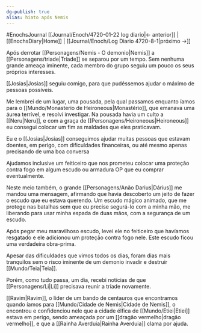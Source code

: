 ```yaml
---
dg-publish: true
alias: hiato após Nemis
---
```

#EnochsJournal 
[[Journal/Enoch/4720-01-22 log diario|<- anterior]] | [[EnochsDiary\|Home]] | [[Journal/Enoch/Log Diario 4720-8-1|próximo ->]]

Após derrotar [[Personagens/Nemis - O demonio|Nemis]] a [[Personagens/triade|Tríade]] se separou por um tempo. Sem nenhuma grande ameaça iminente, cada membro do grupo seguiu um pouco os seus próprios interesses.

[[Josias|Josias]] seguiu comigo, para que pudéssemos ajudar o máximo de pessoas possíveis.

Me lembrei de um lugar, uma pousada, pela qual passamos enquanto íamos para o [[Mundo/Monasterio de Heironeous|Monastério]], que emanava uma áurea terrível, e resolvi investigar.
Na pousada havia um culto a [[Neru|Neru]], e com a graça de [[Personagens/Heironeous|Heironeous]] eu consegui colocar um fim as maldades que eles praticavam.

Eu e o [[Josias|Josias]] conseguimos ajudar muitas pessoas que estavam doentes, em perigo, com dificuldades financeiras, ou até mesmo apenas precisando de uma boa conversa

Ajudamos inclusive um feiticeiro que nos prometeu colocar uma proteção contra fogo em algum escudo ou armadura OP que eu comprar eventualmente.

Neste meio também, o grande [[Personagens/Anão Darius|Dárius]] me mandou uma mensagem, afirmando que havia descoberto um jeito de fazer o escudo que eu estava querendo. Um escudo mágico animado, que me protege nas batalhas sem que eu precise segurá-lo com a minha mão, me liberando para usar minha espada de duas mãos, com a segurança de um escudo.

Após pegar meu maravilhoso escudo, levei ele no feiticeiro que havíamos resgatado e ele adicionou um proteção contra fogo nele. Este escudo ficou uma verdadeira obra-prima.

Apesar das dificuldades que vimos todos os dias, foram dias mais tranquilos sem o risco iminente de um demonio invadir e destruir [[Mundo/Teia|Teia]].

Porém, como tudo passa, um dia, recebi notícias de que [[Personagens/Li|Li]] precisava reunir a tríade novamente.

[[Ravim|Ravim]], o líder de um bando de centauros que encontramos quando íamos para [[Mundo/Cidade de Nemis|Cidade de Nemis]], o encontrou e confidenciou nele que a cidade élfica de [[Mundo/Etiei|Etiei]] estava em perigo, sendo ameaçada por um [[dragão vermelho|dragão vermelho]], e que a [[Rainha Averduia|Rainha Averduia]] clama por ajuda.
